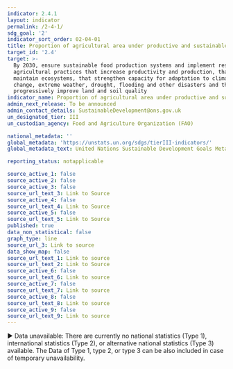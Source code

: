 ```yaml
---
indicator: 2.4.1
layout: indicator
permalink: /2-4-1/
sdg_goal: '2'
indicator_sort_order: 02-04-01
title: Proportion of agricultural area under productive and sustainable agriculture
target_id: '2.4'
target: >-
  By 2030, ensure sustainable food production systems and implement resilient
  agricultural practices that increase productivity and production, that help
  maintain ecosystems, that strengthen capacity for adaptation to climate
  change, extreme weather, drought, flooding and other disasters and that
  progressively improve land and soil quality
indicator_name: Proportion of agricultural area under productive and sustainable agriculture
admin_next_release: To be announced
admin_contact_details: SustainableDevelopment@ons.gov.uk
un_designated_tier: III
un_custodian_agency: Food and Agriculture Organization (FAO)

national_metadata: ''
global_metadata: 'https://unstats.un.org/sdgs/tierIII-indicators/'
global_metadata_text: United Nations Sustainable Development Goals Metadata (PDF 4.0 MB)

reporting_status: notapplicable

source_active_1: false
source_active_2: false
source_active_3: false
source_url_text_3: Link to Source
source_active_4: false
source_url_text_4: Link to Source
source_active_5: false
source_url_text_5: Link to Source
published: true
data_non_statistical: false
graph_type: line
source_url_3: Link to source
data_show_map: false
source_url_text_1: Link to source
source_url_text_2: Link to Source
source_active_6: false
source_url_text_6: Link to source
source_active_7: false
source_url_text_7: Link to source
source_active_8: false
source_url_text_8: Link to source
source_active_9: false
source_url_text_9: Link to source
---
```

▶ Data unavailable: There are currently no national statistics (Type 1), international statistics (Type 2), or alternative national statistics (Type 3) available. The Data of Type 1, type 2, or type 3 can be also included in case of temporary unavailability. 
